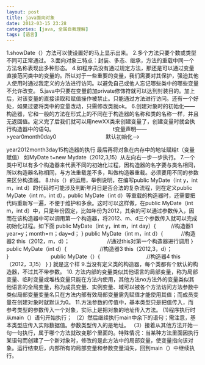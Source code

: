 ```yaml
---
layout: post
title: java面向对象
date: 2012-03-15 23:28
categories: [java, 全属自我理解]
tags: [语言]
---
```

1.showDate（）方法可以使设置好的马上显示出来。
2.多个方法只要个数或类型不同可正常通过。
3.面向对象三特点：封装、多态、继承，方法的重载中同一个方法名称表现出多种形态。
4.如程序员没有通过规定方法，那还是可以通过变量直接范问类中的变量的。所以对于一些重要的变量，我们需要对其保护，强迫其他人使用时通过我定义的方法进行访问。以避免自己或他人忘记哪些类中的哪些变量不允许改变。
5.java中只要在变量前加private修饰符就可以达到封装目的。加上后，对该变量的直接读取和赋值操作被禁止。只能通过方法进行访问。还有一个好处，如果过要将类中的变量改动，只需修改类就ok。
6.创建对象时的初始化——构造器，它和一般的方法在形式上的不同在于构造器的名称和类的名称一样，并且无返回值。定义完了后我们就可以用newXX类来创建变量了，创建变量时就会执行构造器中的语句。                                      
t变量声明——>year0month0day0                                 默认初始化——>

year2012month3day15构造器的执行
最后再将对象在内存中的地址赋给t（变量赋值）
如MyDate t=new Mydate（2012,3,15）从左向右一步一步执行。
7.一个类中可以有多个构造器来代表不同的初始化过程，因构造器的名字要与类名相同，所以构造器名称相同，与方法重载差不多，叫做构造器重载。必须要用不同的参数来区分构造器。
8.this（）的运用，举例说明，在编写public MyDate（int y，int m，int d）的代码时可能涉及判断年月日是否合法的复杂流程，则在定义public MyDate（int m，int d），public MyDate（int d）等重载的构造器时，还需要把代码重新写一遍，不便于维护和多余。这时可以这样做，在public MyDate（int m，int d）中，只是年份固定，比如年份为2012，其余的可以通过参数传入，因而在该构造器中可以调用第一个构造器，将2012、m、d三个参数传入就可以完成初始化过程。如下面
public MyDate（int y，int m，int day）{          //构造器1
  year=y；month=m；day=d；
}
public MyDate（int m，int d）{            //构造器2
this（2012，m，d）；                         //通过this对第一个构造器进行调用
}
public MyDate（int d）{                      //构造器3
this（2012,3，d）；
}                           
public MyDate（）{                               //构造器4
this（2012，3,15）
}
}
就是这个样
9.当没有定义类的构造器，每个类都有个默认的构造器，不过其不带参数。
10.
方法内部的变量类似其他语言的局部变量，称为局部变量、临时变量或堆栈变量只能在方法内使用，其他方法no方法外的变量类似其他语言的全局变量，称为成员变量、实例变量、域可以被各个方法访问方法参数中类似局部变量变量名只在方法内部有效局部变量需先赋值才能使用其值；而成员变量在创建对象时就默认为0。
11.方法参数的传值中，基本类型只是把值传入，而参考类型的参数传入一个对象，实际上是把对象的地址传入方法。
(1)程序执行时从main（）语句开始执行；
（2）然后继续执行main中余下的语句；需注意，基本类型应传入实际数据值。参数类型传入的是地址。
（3）接着从其他方法开始一句一句执行，属于哪个方法就改变那个里面的。特殊情况：当某种方法里面因执行某语句而创建了一个新对象时，修改的是此方法中的局部变量，使变量指向该对象。运行结束后，内部所有的局部变量和参数变量消失，回到main（）中继续执行。
 
 
 
 
 
 
 
 
 
 
 
 
 
 
